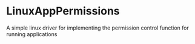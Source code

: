 # LinuxAppPermissions
A simple linux driver for implementing the permission control function for running applications
